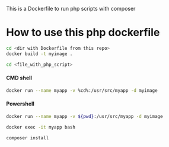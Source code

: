
This is a Dockerfile to run php scripts with composer
# How to use this php dockerfile

```bash
cd <dir with Dockerfile from this repo>
docker build -t myimage .

cd <file_with_php_script>
```

#### CMD shell
```bash
docker run --name myapp -v %cd%:/usr/src/myapp -d myimage   
```
#### Powershell
```bash
docker run --name myapp -v ${pwd}:/usr/src/myapp -d myimage   
```
```bash
docker exec -it myapp bash

composer install
```
